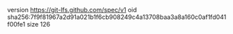 version https://git-lfs.github.com/spec/v1
oid sha256:7f9f81967a2d91a021b1f6cb908249c4a13708baa3a8a160c0af1fd041f00fe1
size 126
